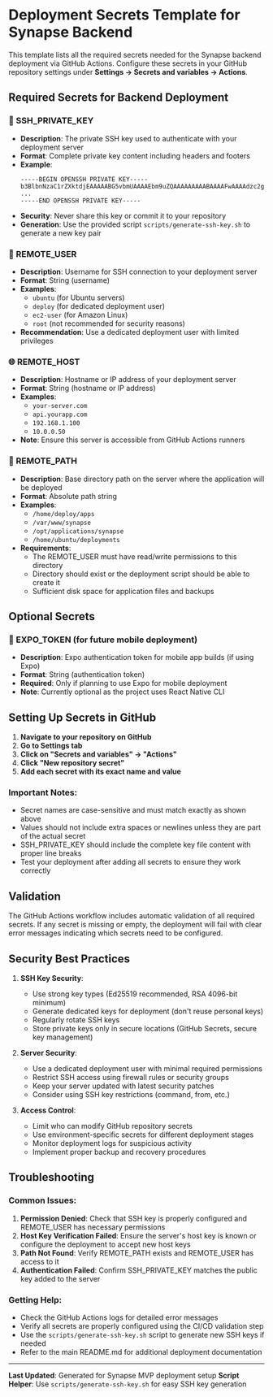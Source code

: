 # Deployment Secrets Template for Synapse Backend

This template lists all the required secrets needed for the Synapse backend deployment via GitHub Actions. Configure these secrets in your GitHub repository settings under **Settings → Secrets and variables → Actions**.

## Required Secrets for Backend Deployment

### 🔑 SSH_PRIVATE_KEY
- **Description**: The private SSH key used to authenticate with your deployment server
- **Format**: Complete private key content including headers and footers
- **Example**: 
  ```
  -----BEGIN OPENSSH PRIVATE KEY-----
  b3BlbnNzaC1rZXktdjEAAAAABG5vbmUAAAAEbm9uZQAAAAAAAAABAAAAFwAAAAdzc2gtcn
  ...
  -----END OPENSSH PRIVATE KEY-----
  ```
- **Security**: Never share this key or commit it to your repository
- **Generation**: Use the provided script `scripts/generate-ssh-key.sh` to generate a new key pair

### 👤 REMOTE_USER
- **Description**: Username for SSH connection to your deployment server
- **Format**: String (username)
- **Examples**: 
  - `ubuntu` (for Ubuntu servers)
  - `deploy` (for dedicated deployment user)
  - `ec2-user` (for Amazon Linux)
  - `root` (not recommended for security reasons)
- **Recommendation**: Use a dedicated deployment user with limited privileges

### 🌐 REMOTE_HOST
- **Description**: Hostname or IP address of your deployment server
- **Format**: String (hostname or IP address)
- **Examples**:
  - `your-server.com`
  - `api.yourapp.com`
  - `192.168.1.100`
  - `10.0.0.50`
- **Note**: Ensure this server is accessible from GitHub Actions runners

### 📁 REMOTE_PATH
- **Description**: Base directory path on the server where the application will be deployed
- **Format**: Absolute path string
- **Examples**:
  - `/home/deploy/apps`
  - `/var/www/synapse`
  - `/opt/applications/synapse`
  - `/home/ubuntu/deployments`
- **Requirements**: 
  - The REMOTE_USER must have read/write permissions to this directory
  - Directory should exist or the deployment script should be able to create it
  - Sufficient disk space for application files and backups

## Optional Secrets

### 🚀 EXPO_TOKEN (for future mobile deployment)
- **Description**: Expo authentication token for mobile app builds (if using Expo)
- **Format**: String (authentication token)
- **Required**: Only if planning to use Expo for mobile deployment
- **Note**: Currently optional as the project uses React Native CLI

## Setting Up Secrets in GitHub

1. **Navigate to your repository on GitHub**
2. **Go to Settings tab**
3. **Click on "Secrets and variables" → "Actions"**
4. **Click "New repository secret"**
5. **Add each secret with its exact name and value**

### Important Notes:
- Secret names are case-sensitive and must match exactly as shown above
- Values should not include extra spaces or newlines unless they are part of the actual secret
- SSH_PRIVATE_KEY should include the complete key file content with proper line breaks
- Test your deployment after adding all secrets to ensure they work correctly

## Validation

The GitHub Actions workflow includes automatic validation of all required secrets. If any secret is missing or empty, the deployment will fail with clear error messages indicating which secrets need to be configured.

## Security Best Practices

1. **SSH Key Security**:
   - Use strong key types (Ed25519 recommended, RSA 4096-bit minimum)
   - Generate dedicated keys for deployment (don't reuse personal keys)
   - Regularly rotate SSH keys
   - Store private keys only in secure locations (GitHub Secrets, secure key management)

2. **Server Security**:
   - Use a dedicated deployment user with minimal required permissions
   - Restrict SSH access using firewall rules or security groups
   - Keep your server updated with latest security patches
   - Consider using SSH key restrictions (command, from, etc.)

3. **Access Control**:
   - Limit who can modify GitHub repository secrets
   - Use environment-specific secrets for different deployment stages
   - Monitor deployment logs for suspicious activity
   - Implement proper backup and recovery procedures

## Troubleshooting

### Common Issues:
1. **Permission Denied**: Check that SSH key is properly configured and REMOTE_USER has necessary permissions
2. **Host Key Verification Failed**: Ensure the server's host key is known or configure the deployment to accept new host keys
3. **Path Not Found**: Verify REMOTE_PATH exists and REMOTE_USER has access to it
4. **Authentication Failed**: Confirm SSH_PRIVATE_KEY matches the public key added to the server

### Getting Help:
- Check the GitHub Actions logs for detailed error messages
- Verify all secrets are properly configured using the CI/CD validation step
- Use the `scripts/generate-ssh-key.sh` script to generate new SSH keys if needed
- Refer to the main README.md for additional deployment documentation

---

**Last Updated**: Generated for Synapse MVP deployment setup
**Script Helper**: Use `scripts/generate-ssh-key.sh` for easy SSH key generation